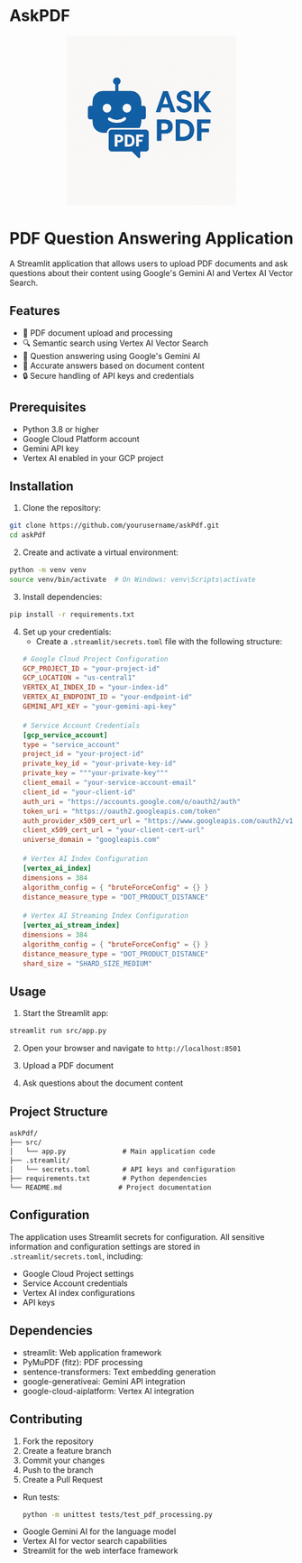 # AskPDF

<p align="center">
  <img src="assets/askPdf.png" alt="AskPDF Application Screenshot" width="300">
</p>

# PDF Question Answering Application

A Streamlit application that allows users to upload PDF documents and ask questions about their content using Google's Gemini AI and Vertex AI Vector Search.

## Features

- 📄 PDF document upload and processing
- 🔍 Semantic search using Vertex AI Vector Search
- 💬 Question answering using Google's Gemini AI
- 🎯 Accurate answers based on document content
- 🔒 Secure handling of API keys and credentials

## Prerequisites

- Python 3.8 or higher
- Google Cloud Platform account
- Gemini API key
- Vertex AI enabled in your GCP project

## Installation

1. Clone the repository:
```bash
git clone https://github.com/yourusername/askPdf.git
cd askPdf
```

2. Create and activate a virtual environment:
```bash
python -m venv venv
source venv/bin/activate  # On Windows: venv\Scripts\activate
```

3. Install dependencies:
```bash
pip install -r requirements.txt
```

4. Set up your credentials:
   - Create a `.streamlit/secrets.toml` file with the following structure:
   ```toml
   # Google Cloud Project Configuration
   GCP_PROJECT_ID = "your-project-id"
   GCP_LOCATION = "us-central1"
   VERTEX_AI_INDEX_ID = "your-index-id"
   VERTEX_AI_ENDPOINT_ID = "your-endpoint-id"
   GEMINI_API_KEY = "your-gemini-api-key"

   # Service Account Credentials
   [gcp_service_account]
   type = "service_account"
   project_id = "your-project-id"
   private_key_id = "your-private-key-id"
   private_key = """your-private-key"""
   client_email = "your-service-account-email"
   client_id = "your-client-id"
   auth_uri = "https://accounts.google.com/o/oauth2/auth"
   token_uri = "https://oauth2.googleapis.com/token"
   auth_provider_x509_cert_url = "https://www.googleapis.com/oauth2/v1/certs"
   client_x509_cert_url = "your-client-cert-url"
   universe_domain = "googleapis.com"

   # Vertex AI Index Configuration
   [vertex_ai_index]
   dimensions = 384
   algorithm_config = { "bruteForceConfig" = {} }
   distance_measure_type = "DOT_PRODUCT_DISTANCE"

   # Vertex AI Streaming Index Configuration
   [vertex_ai_stream_index]
   dimensions = 384
   algorithm_config = { "bruteForceConfig" = {} }
   distance_measure_type = "DOT_PRODUCT_DISTANCE"
   shard_size = "SHARD_SIZE_MEDIUM"
   ```

## Usage

1. Start the Streamlit app:
```bash
streamlit run src/app.py
```

2. Open your browser and navigate to `http://localhost:8501`

3. Upload a PDF document

4. Ask questions about the document content

## Project Structure

```
askPdf/
├── src/
│   └── app.py              # Main application code
├── .streamlit/
│   └── secrets.toml        # API keys and configuration
├── requirements.txt        # Python dependencies
└── README.md              # Project documentation
```

## Configuration

The application uses Streamlit secrets for configuration. All sensitive information and configuration settings are stored in `.streamlit/secrets.toml`, including:

- Google Cloud Project settings
- Service Account credentials
- Vertex AI index configurations
- API keys

## Dependencies

- streamlit: Web application framework
- PyMuPDF (fitz): PDF processing
- sentence-transformers: Text embedding generation
- google-generativeai: Gemini API integration
- google-cloud-aiplatform: Vertex AI integration

## Contributing

1. Fork the repository
2. Create a feature branch
3. Commit your changes
4. Push to the branch
5. Create a Pull Request


- Run tests:
  ```bash
  python -m unittest tests/test_pdf_processing.py
  ```
- Google Gemini AI for the language model
- Vertex AI for vector search capabilities
- Streamlit for the web interface framework

